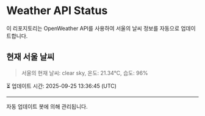 
# Weather API Status

이 리포지토리는 OpenWeather API를 사용하여 서울의 날씨 정보를 자동으로 업데이트합니다.

## 현재 서울 날씨
> 서울의 현재 날씨: clear sky, 온도: 21.34°C, 습도: 96%

⏳ 업데이트 시간: 2025-09-25 13:36:45 (UTC)

---
자동 업데이트 봇에 의해 관리됩니다.
